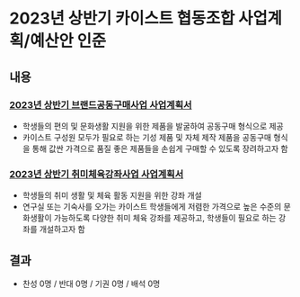 2023년 상반기 카이스트 협동조합 사업계획/예산안 인준
===

## 내용

### [2023년 상반기 브랜드공동구매사업  사업계획서](2023상반기브랜드공동구매사업.md)
- 학생들의 편의 및 문화생활 지원을 위한 제품을 발굴하여 공동구매 형식으로 제공
- 카이스트 구성원 모두가 필요로 하는 기성 제품 및 자체 제작 제품을 공동구매 형식을 통해 값싼 가격으로 품질 좋은 제품들을 손쉽게 구매할 수 있도록 장려하고자 함


### [2023년 상반기 취미체육강좌사업  사업계획서](2023상반기취미체육강좌사업.md)
- 학생들의 취미 생활 및 체육 활동 지원을 위한 강좌 개설
- 연구실 또는 기숙사를 오가는 카이스트 학생들에게 저렴한 가격으로 높은 수준의 문화생활이 가능하도록 다양한 취미 체육 강좌를 제공하고, 학생들이 필요로 하는 강좌를 개설하고자 함


## 결과
- 찬성 0명 / 반대 0명 / 기권 0명 / 배석 0명
